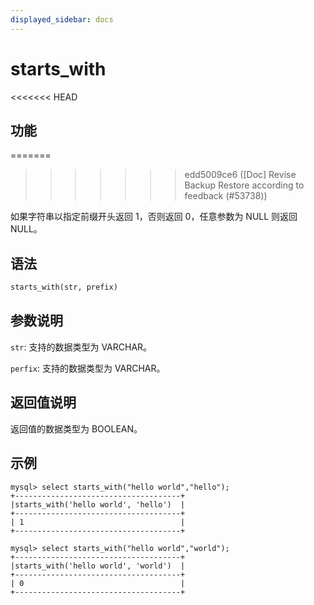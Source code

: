 ```yaml
---
displayed_sidebar: docs
---
```


# starts_with

<<<<<<< HEAD
## 功能
=======

>>>>>>> edd5009ce6 ([Doc] Revise Backup Restore according to feedback (#53738))

如果字符串以指定前缀开头返回 1，否则返回 0，任意参数为 NULL 则返回 NULL。

## 语法

```Haskell
starts_with(str, prefix)
```

## 参数说明

`str`: 支持的数据类型为 VARCHAR。

`perfix`: 支持的数据类型为 VARCHAR。

## 返回值说明

返回值的数据类型为 BOOLEAN。

## 示例

```Plain Text
mysql> select starts_with("hello world","hello");
+-------------------------------------+
|starts_with('hello world', 'hello')  |
+-------------------------------------+
| 1                                   |
+-------------------------------------+

mysql> select starts_with("hello world","world");
+-------------------------------------+
|starts_with('hello world', 'world')  |
+-------------------------------------+
| 0                                   |
+-------------------------------------+
```
